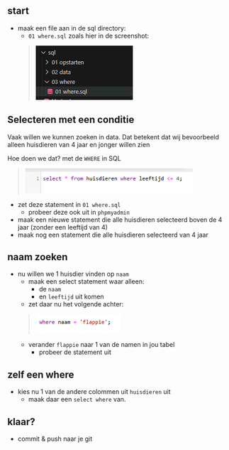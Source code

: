 
## start


- maak een file aan in de sql directory:
    - `01 where.sql` zoals hier in de screenshot:
    > ![](img/dir.PNG)


## Selecteren met een conditie

Vaak willen we kunnen zoeken in data. Dat betekent dat wij bevoorbeeld alleen huisdieren van 4 jaar en jonger willen zien

Hoe doen we dat?
met de `WHERE` in SQL

> ![](img/leeftijd.PNG)

- zet deze statement in `01 where.sql`
    - probeer deze ook uit in `phpmyadmin`
- maak een nieuwe statement die alle huisdieren selecteerd boven de 4 jaar (zonder een leeftijd van 4)
- maak nog een statement die alle huisdieren selecteerd van 4 jaar


## naam zoeken

- nu willen we 1 huisdier vinden op `naam`
    - maak een select statement waar alleen:
        - de `naam` 
        - en `leeftijd` uit komen
    - zet daar nu het volgende achter:
    > ![](img/wherenaam.PNG)
    - verander `flappie` naar 1 van de namen in jou tabel
        - probeer de statement uit 


## zelf een where

- kies nu 1 van de andere colommen uit `huisdieren` uit
    - maak daar een `select where` van.

## klaar?

- commit & push naar je git
            
